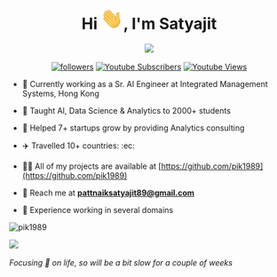 <h1 align="center">Hi <img src="https://raw.githubusercontent.com/pik1989/pik1989/main/Images/Hi.gif" width="40px" />, I'm Satyajit</h1>

<!-- Typing SVG by DenverCoder1 - https://github.com/DenverCoder1/readme-typing-svg -->
<p align="center">
  <a href="https://github.com/pik1989"><img src="https://readme-typing-svg.herokuapp.com?lines=Self+taught+Data+Scientist;Trainer%2C+Blogger+%26+Speaker;10%2B+years+of+coding+experience;Always+learning+new+things&center=true&width=380&height=45"></a>
</p>

<p align="center">
   <a href="https://github.com/pik1989">
    <img alt="followers" title="Follow me on Github" src="https://img.shields.io/github/followers/pik1989?color=236ad3&labelColor=1155ba&style=for-the-badge&logo=github&label=Follow"/></a>
   <a href="https://www.youtube.com/c/SatyajitPattnaik?sub_confirmation=1">
    <img alt="Youtube Subscribers" title="Subscriber me on YouTube" href="https://www.youtube.com/channel/UC-HLXw5cFC-7zqaXqTIlj-g" src="https://img.shields.io/youtube/channel/subscribers/UC-HLXw5cFC-7zqaXqTIlj-g?style=for-the-badge"/></a>
  <a href="https://www.youtube.com/c/SatyajitPattnaik?sub_confirmation=1">
    <img alt="Youtube Views" title="YouTube Views" href="https://www.youtube.com/channel/UC-HLXw5cFC-7zqaXqTIlj-g" src="https://img.shields.io/youtube/channel/views/UC-HLXw5cFC-7zqaXqTIlj-g?style=for-the-badge"/></a>
</p>




- 🔭 Currently working as a Sr. AI Engineer at Integrated Management Systems, Hong Kong

- 👯 Taught AI, Data Science & Analytics to 2000+ students

- 🎯 Helped 7+ startups grow by providing Analytics consulting

- ✈️ Travelled 10+ countries: :ec:

- 👨‍💻 All of my projects are available at [https://github.com/pik1989](https://github.com/pik1989)

- 💬 Reach me at **pattnaiksatyajit89@gmail.com**

- 🧠 Experience working in several domains

<p align="centre"><img src="https://github-readme-stats-five-lyart.vercel.app/api?username=pik1989&show_icons=true" alt="pik1989" /> </p>

[<img src="https://img.shields.io/badge/-Subscribe-red?style=for-the-badge&logo=youtube&logoColor=white"/>](https://www.youtube.com/c/SatyajitPattnaik?sub_confirmation=1)

_Focusing 🎯 on life, so will be a bit slow for a couple of weeks_
